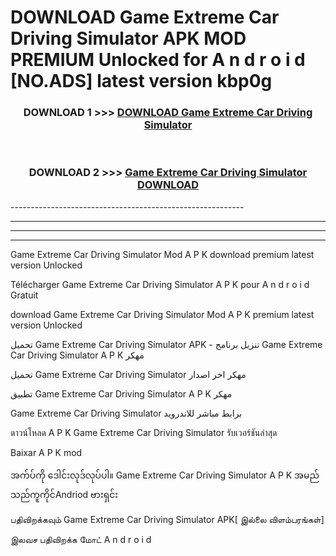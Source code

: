 # DOWNLOAD Game Extreme Car Driving Simulator  APK MOD PREMIUM Unlocked for A n d r o i d [NO.ADS] latest version kbp0g 



<div align="center">

<h3>DOWNLOAD 1 >>> <a href="https://getmod2.web.app/?judul=Game Extreme Car Driving Simulator ">DOWNLOAD Game Extreme Car Driving Simulator </a></h3><br>

<h3>DOWNLOAD 2 >>> <a href="https://getmod2.web.app/?judul=Game Extreme Car Driving Simulator ">Game Extreme Car Driving Simulator  DOWNLOAD </a></h3>

</div>
----------------------------------------------------------

----------------------------------------------------------

----------------------------------------------------------

----------------------------------------------------------

Game Extreme Car Driving Simulator  Mod A P K download premium latest version Unlocked

Télécharger Game Extreme Car Driving Simulator  A P K pour A n d r o i d Gratuit

download Game Extreme Car Driving Simulator  Mod A P K premium latest version Unlocked

تحميل Game Extreme Car Driving Simulator  APK - تنزيل برنامج Game Extreme Car Driving Simulator  A P K مهكر

تحميل Game Extreme Car Driving Simulator  مهكر اخر اصدار

تطبيق Game Extreme Car Driving Simulator  A P K مهكر

Game Extreme Car Driving Simulator  برابط مباشر للاندرويد

ดาวน์โหลด A P K Game Extreme Car Driving Simulator  รับเวอร์ชันล่าสุด

Baixar A P K mod

အက်ပ်ကို ဒေါင်းလုဒ်လုပ်ပါ။ Game Extreme Car Driving Simulator  A P K အမည်သည်ကူကိုင်Andriod ဗားရှင်း

பதிவிறக்கவும் Game Extreme Car Driving Simulator  APK[ இல்லை விளம்பரங்கள்] 
 
இலவச பதிவிறக்க மோட் A n d r o i d



